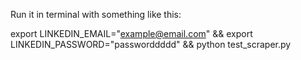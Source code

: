 Run it in terminal with something like this:

export LINKEDIN_EMAIL="example@email.com" && export LINKEDIN_PASSWORD="passworddddd" && python test_scraper.py